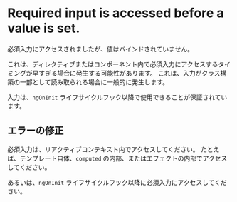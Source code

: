 # Required input is accessed before a value is set.

必須入力にアクセスされましたが、値はバインドされていません。

これは、ディレクティブまたはコンポーネント内で必須入力にアクセスするタイミングが早すぎる場合に発生する可能性があります。
これは、入力がクラス構築の一部として読み取られる場合に一般的に発生します。

入力は、`ngOnInit` ライフサイクルフック以降で使用できることが保証されています。

## エラーの修正

必須入力は、リアクティブコンテキスト内でアクセスしてください。
たとえば、テンプレート自体、`computed` の内部、またはエフェクトの内部でアクセスしてください。

あるいは、`ngOnInit` ライフサイクルフック以降に必須入力にアクセスしてください。
